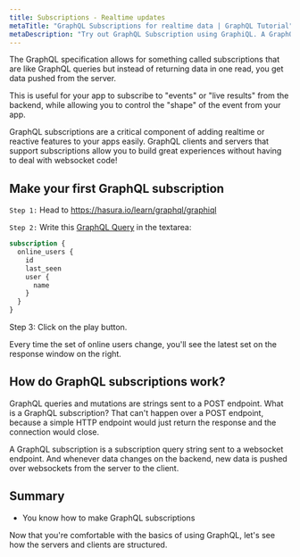 ```yaml
---
title: Subscriptions - Realtime updates
metaTitle: "GraphQL Subscriptions for realtime data | GraphQL Tutorial"
metaDescription: "Try out GraphQL Subscription using GraphiQL. A GraphQL subscriptions example to fetch live data pushed over websockets "
---
```


The GraphQL specification allows for something called subscriptions that are like GraphQL queries
but instead of returning data in one read, you get data pushed from the server.

This is useful for your app to subscribe to "events" or "live results" from the backend, while allowing you to control the "shape" of the event from your app.

GraphQL subscriptions are a critical component of adding realtime or reactive features
to your apps easily. GraphQL clients and servers that support subscriptions allow you to build great experiences without having to deal with websocket code!

## Make your first GraphQL subscription

`Step 1:` Head to https://hasura.io/learn/graphql/graphiql

`Step 2:` Write this [GraphQL Query](https://hasura.io/learn/graphql/intro-graphql/graphql-queries/) in the textarea:

```graphql
subscription {
  online_users {
    id
    last_seen
    user {
      name
    }
  }
}
```

Step 3: Click on the play button.

Every time the set of online users change, you'll see the latest set on
the response window on the right.

## How do GraphQL subscriptions work?

GraphQL queries and mutations are strings sent to a POST endpoint. What is a GraphQL subscription? That can't happen over a POST endpoint, because a simple HTTP endpoint would just return the response and the connection would close.

A GraphQL subscription is a subscription query string sent to a websocket endpoint. And whenever data changes on the backend, new data is pushed over websockets from the server to the client.

## Summary

- You know how to make GraphQL subscriptions

Now that you're comfortable with the basics of using GraphQL, let's see how the servers and clients are structured.
